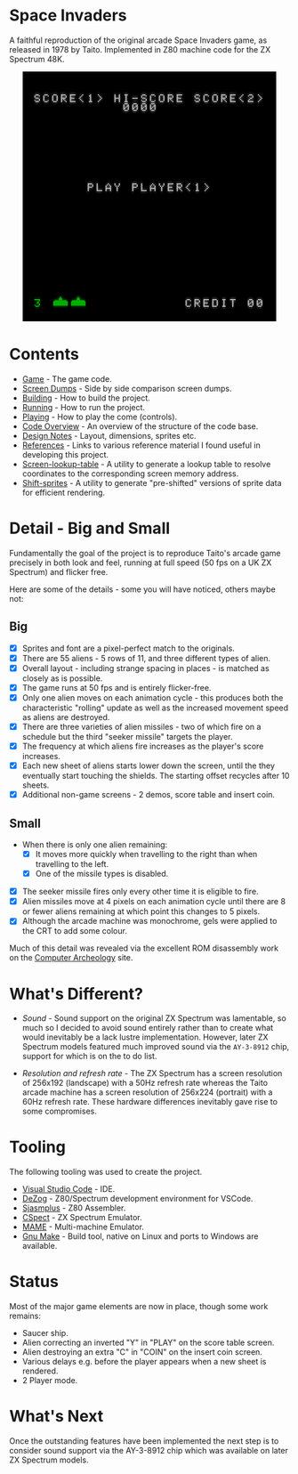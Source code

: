 # Space Invaders

A faithful reproduction of the original arcade Space Invaders game, as released in 1978 by Taito. Implemented in Z80 machine code for the ZX Spectrum 48K. 

<p align="center">
<img src="docs/animation.gif">
</p>

# Contents

* [Game](game) - The game code.
* [Screen Dumps](docs/screens.md) - Side by side comparison screen dumps.
* [Building](game/docs/building.md) - How to build the project.
* [Running](game/docs/running.md) - How to run the project.
* [Playing](game/docs/playing.md) - How to play the come (controls).
* [Code Overview](game/docs/code.md) - An overview of the structure of the code base.
* [Design Notes](game/docs/layout.md) - Layout, dimensions, sprites etc.
* [References](game/docs/references.md) - Links to various reference material I found useful in developing this project.
* [Screen-lookup-table](screen-lookup-table) - A utility to generate a lookup table to resolve coordinates to the corresponding screen memory address.
* [Shift-sprites](shift-sprites) - A utility to generate "pre-shifted" versions of sprite data for efficient rendering.

# Detail - Big and Small

Fundamentally the goal of the project is to reproduce Taito's arcade game precisely in both look and feel, running at full speed (50 fps on a UK ZX Spectrum) and flicker free.

Here are some of the details - some you will have noticed, others maybe not:

##  Big

* [x] Sprites and font are a pixel-perfect match to the originals.
* [x] There are 55 aliens - 5 rows of 11, and three different types of alien.
* [x] Overall layout - including strange spacing in places - is matched as closely as is possible.
* [x] The game runs at 50 fps and is entirely flicker-free.
* [x] Only one alien moves on each animation cycle - this produces both the characteristic "rolling" update as well as the increased movement speed as aliens are destroyed.
* [x] There are three varieties of alien missiles - two of which fire on a schedule but the third "seeker missile" targets the player.
* [x] The frequency at which aliens fire increases as the player's score increases.
* [x] Each new sheet of aliens starts lower down the screen, until the they eventually start touching the shields.  The starting offset recycles after 10 sheets.
* [x] Additional non-game screens - 2 demos, score table and insert coin.

## Small

* When there is only one alien remaining:
  *  [x] It moves more quickly when travelling to the right than when travelling to the left.
  *  [x] One of the missile types is disabled.
* [x] The seeker missile fires only every other time it is eligible to fire.
* [x] Alien missiles move at 4 pixels on each animation cycle until there are 8 or fewer aliens remaining at which point this changes to 5 pixels.
* [x]  Although the arcade machine was monochrome, gels were applied to the CRT to add some colour.

Much of this detail was revealed via the excellent ROM disassembly work on the [Computer Archeology](https://www.computerarcheology.com/Arcade/SpaceInvaders/) site.

# What's Different?

* *Sound* - Sound support on the original ZX Spectrum was lamentable, so much so I decided to avoid sound entirely rather than to create what would inevitably be a lack lustre implementation.  However, later ZX Spectrum models featured much improved sound via the `AY-3-8912` chip, support for which is on the to do list.

* *Resolution and refresh rate* - The ZX Spectrum has a screen resolution of 256x192 (landscape) with a 50Hz refresh rate whereas the Taito arcade machine has a screen resolution of 256x224 (portrait) with a 60Hz refresh rate.   These hardware differences inevitably gave rise to some compromises.

# Tooling

The following tooling was used to create the project.

* [Visual Studio Code](https://code.visualstudio.com/) - IDE.
* [DeZog](https://github.com/maziac/DeZog) - Z80/Spectrum development environment for VSCode. 
* [Sjasmplus](https://github.com/z00m128/sjasmplus) - Z80 Assembler.
* [CSpect](https://mdf200.itch.io/cspect) - ZX Spectrum Emulator. 
* [MAME](https://www.mamedev.org/) - Multi-machine Emulator.
* [Gnu Make](https://www.gnu.org/software/make/) - Build tool, native on Linux and ports to Windows are available.

# Status

Most of the major game elements are now in place, though some work remains:

* Saucer ship.
* Alien correcting an inverted "Y" in "PLAY" on the score table screen.
* Alien destroying an extra "C" in "COIN" on the insert coin screen.
* Various delays e.g. before the player appears when a new sheet is rendered.
* 2 Player mode.

# What's Next

Once the outstanding features have been implemented the next step is to consider sound support via the AY-3-8912 chip which was available on later ZX Spectrum models.